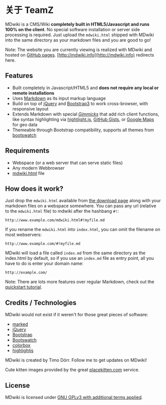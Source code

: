 # 关于 TeamZ

MDwiki is a CMS/Wiki **completely built in HTML5/Javascript and runs 100% on the client**. No special software installation or server side processing is required. Just upload the `mdwiki.html` shipped with MDwiki into the same directory as your markdown files and you are good to go!

Note: The website you are currently viewing is realized with MDwiki and hosted on [GitHub pages](http://pages.github.com/). [http://mdwiki.info](http://mdwiki.info) redirects here.

<!-- [gimmick:twitterfollow](timodoerr) -->

## Features

- Built completely in Javascript/HTML5 and **does not require any local or remote installations**
- Uses [Markdown][markdown] as its input markup language
- Build on top of [jQuery][jquery] and [Bootstrap3][bootstrap] to work cross-browser, with responsive layout
- Extends Markdown with special [_Gimmicks_][gimmicks] that add rich client functions, like syntax highlighting via [hightlight.js][highlightjs], [GitHub Gists][gists], or [Google Maps][maps] for geo data
- Themeable through Bootstrap compatibility, supports all themes from [bootswatch](http://www.bootswatch.com)

## Requirements

- Webspace (or a web server that can serve static files)
- Any modern Webbrowser
- [mdwiki.html][download] file

## How does it work?

Just drop the `mdwiki.html` available from [the download page][download] along with your markdown files on a webspace somewhere. You can pass any url (relative to the `mdwiki.html` file) to mdwiki after the hashbang `#!`:

    http://www.example.com/mdwiki.html#!myfile.md

If you rename the `mdwiki.html` into `index.html`, you can omit the filename on most webservers:

    http://www.example.com/#!myfile.md

MDwiki will load a file called `index.md` from the same directory as the index.html by default, so if you use an `index.md` file as entry point, all you have to do is enter your domain name:

    http://example.com/

Note: There are lots more features over regular Markdown, check out the [quickstart tutorial][quickstart].

<!--
--- -->

## Credits / Technologies

MDwiki would not exist if it weren't for those great pieces of software:

- [marked][marked]
- [jQuery][jquery]
- [Bootstrap][bootstrap]
- [Bootswatch][bootswatch]
- [colorbox][colorbox]
- [highlightjs][highlightjs]

MDwiki is created by Timo Dörr. Follow me to get updates on MDwiki!

Cute kitten images provided by the great [placekitten.com] service.

[download]: download.md
[quickstart]: quickstart.md
[gimmicks]: gimmicks.md
[markdown]: http://daringfireball.net/projects/markdown/
[jquery]: http://www.jquery.org
[bootstrap]: http://www.getbootstrap.com
[bootswatch]: http://www.bootswatch.com
[marked]: https://github.com/chjj/marked
[colorbox]: http://www.jacklmoore.com/colorbox/
[gists]: https://gist.github.com/
[maps]: http://maps.google.com/
[highlightjs]: https://highlightjs.org/
[placekitten.com]: http://www.placekitten.com/

## License

MDwiki is licensed under [GNU GPLv3 with additional terms applied][license].

[license]: https://github.com/Dynalon/mdwiki/blob/master/LICENSE.txt
